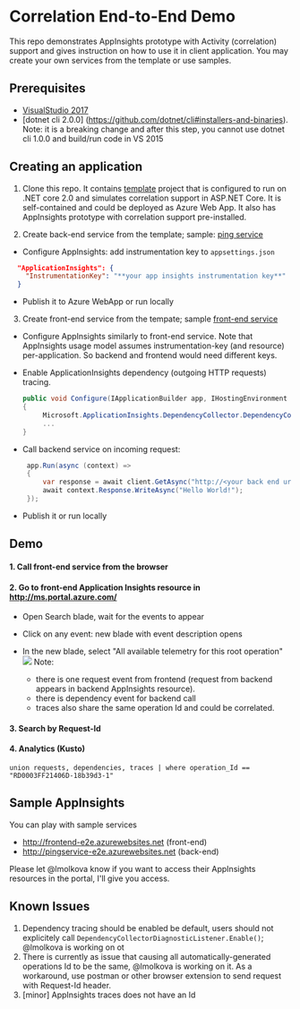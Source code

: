 # Correlation End-to-End Demo
This repo demonstrates AppInsights prototype with Activity (correlation) support and gives instruction on how to use it in client application.
You may create your own services from the template or use samples. 

## Prerequisites
* [VisualStudio 2017](https://www.visualstudio.com/downloads/)
* [dotnet cli 2.0.0] (https://github.com/dotnet/cli#installers-and-binaries). Note: it is a breaking change and after this step, you cannot use dotnet cli 1.0.0 and build/run code in VS 2015

## Creating an application
1. Clone this repo. It contains [template](https://github.com/lmolkova/correlation_e2e/tree/master/template) project that is configured to run on .NET core 2.0 and simulates correlation support in ASP.NET Core. It is self-contained and could be deployed as Azure Web App. It also has AppInsights prototype with correlation support pre-installed.

2. Create back-end service from the template; sample: [ping service](https://github.com/lmolkova/correlation_e2e/tree/master/sample/PingService)
  * Configure AppInsights: add instrumentation key to `appsettings.json`
  ```json
    "ApplicationInsights": {
      "InstrumentationKey": "**your app insights instrumentation key**"
    }
  ```
  * Publish it to Azure WebApp or run locally

3. Create front-end service from the tempate; sample [front-end service](https://github.com/lmolkova/correlation_e2e/tree/master/sample/FrontEnd)
  * Configure AppInsights similarly to front-end service. Note that AppInsights usage model assumes instrumentation-key (and resource) per-application. So backend and frontend would need different keys.
  * Enable ApplicationInsights dependency (outgoing HTTP requests) tracing. 
  
    ```C#
    public void Configure(IApplicationBuilder app, IHostingEnvironment env, ILoggerFactory loggerFactory)
    {
         Microsoft.ApplicationInsights.DependencyCollector.DependencyCollectorDiagnosticListener.Enable();
         ...
    }
    ```
    
 * Call backend service on incoming request:
 
   ```C#
    app.Run(async (context) =>
    {
        var response = await client.GetAsync("http://<your back end url>/");
        await context.Response.WriteAsync("Hello World!");
    });
   ```
   
 * Publish it or run locally
 
## Demo

#### 1. Call front-end service from the browser

#### 2. Go to front-end Application Insights resource in http://ms.portal.azure.com/
  * Open Search blade, wait for the events to appear
[](https://cloud.githubusercontent.com/assets/2347409/23688963/785a965c-036c-11e7-906b-270042f3940b.PNG)

  * Click on any event: new blade with event description opens
  * In the new blade, select "All available telemetry for this root operation"
  ![](https://cloud.githubusercontent.com/assets/2347409/23688967/787609dc-036c-11e7-867a-d97b00159fd3.PNG)
   Note:
    - there is one request event from frontend (request from backend appears in backend AppInsights resource). 
    - there is dependency event for backend call
    - traces also share the same operation Id and could be correlated.
    
#### 3. Search by Request-Id

[](https://cloud.githubusercontent.com/assets/2347409/23688965/78623aec-036c-11e7-8d85-29cc8124af86.PNG)

#### 4. Analytics (Kusto)
```
union requests, dependencies, traces | where operation_Id == "RD0003FF21406D-18b39d3-1"

```
[](https://cloud.githubusercontent.com/assets/2347409/23688966/786f2eaa-036c-11e7-8703-568d2f02dafb.PNG)

## Sample AppInsights
You can play with sample services
- http://frontend-e2e.azurewebsites.net (front-end)
- http://pingservice-e2e.azurewebsites.net (back-end)

Please let @lmolkova know if you want to access their AppInsights resources in the portal, I'll give you access.

## Known Issues
1. Dependency tracing should be enabled be default, users should not explicitely call `DependencyCollectorDiagnosticListener.Enable()`; @lmolkova is working on ot
2. There is currently as issue that causing all automatically-generated operations Id to be the same, @lmolkova is working on it. As a workaround, use postman or other browser extension to send request with Request-Id header.
3. [minor] AppInsights traces does not have an Id
